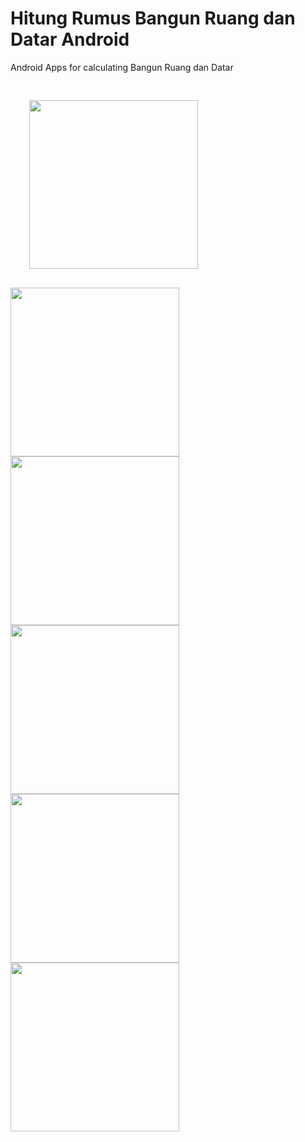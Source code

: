 # Hitung Rumus Bangun Ruang dan Datar Android
Android Apps for calculating Bangun Ruang dan Datar

<img src="https://raw.github.com/irhamdz/Android-Hitung-Rumus-Bangun-Ruang-dan-Datar/master/Screenshot/Screenshot-1.png" width="270" style="margin:30px;">
<img src="https://raw.github.com/irhamdz/Android-Hitung-Rumus-Bangun-Ruang-dan-Datar/master/Screenshot/Screenshot-2.png" width="270" style="margin-right:30px;">
<img src="https://raw.github.com/irhamdz/Android-Hitung-Rumus-Bangun-Ruang-dan-Datar/master/Screenshot/Screenshot-3.png" width="270" style="margin-right:30px;">
<img src="https://raw.github.com/irhamdz/Android-Hitung-Rumus-Bangun-Ruang-dan-Datar/master/Screenshot/Screenshot-4.png" width="270" style="margin-right:10px;">
<img src="https://raw.github.com/irhamdz/Android-Hitung-Rumus-Bangun-Ruang-dan-Datar/master/Screenshot/Screenshot-5.png" width="270" style="margin-right:10px;">
<img src="https://raw.github.com/irhamdz/Android-Hitung-Rumus-Bangun-Ruang-dan-Datar/master/Screenshot/Screenshot-6.png" width="270" style="margin-right:10px;">
